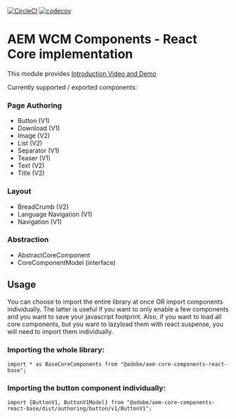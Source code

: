 [![CircleCI](https://circleci.com/gh/adobe/aem-contrib-wcm-components.svg?style=svg)](https://circleci.com/gh/adobe/aem-contrib-wcm-components) [![codecov](https://codecov.io/gh/adobe/aem-contrib-wcm-components/branch/master/graph/badge.svg)](https://codecov.io/gh/adobe/aem-contrib-wcm-components)


# AEM WCM Components - React Core implementation

This module provides 
[Introduction Video and Demo](https://www.youtube.com/watch?v=9759AhM7fAc)

Currently supported / exported components:

### Page Authoring
 - Button (V1)
 - Download (V1)
 - Image (V2)
 - List (V2)
 - Separator (V1)
 - Teaser (V1)
 - Text (V2)
 - Title (V2)

### Layout
 - BreadCrumb (V2)
 - Language Navigation (V1)
 - Navigation (V1)
 
### Abstraction
-  AbstractCoreComponent
-  CoreComponentModel (interface)

## Usage

You can choose to import the entire library at once OR import components individually. 
The latter is useful if you want to only enable a few components and you want to save your javascript footprint.
Also, if you want to load all core components, but you want to lazyload them with react suspense, you will need to import them individually.

### Importing the whole library: 

```
import * as BaseCoreComponents from "@adobe/aem-core-components-react-base";
```

### Importing the button component individually:
 
```
import {ButtonV1, ButtonV1Model} from "@adobe/aem-core-components-react-base/dist/authoring/button/v1/ButtonV1";
```